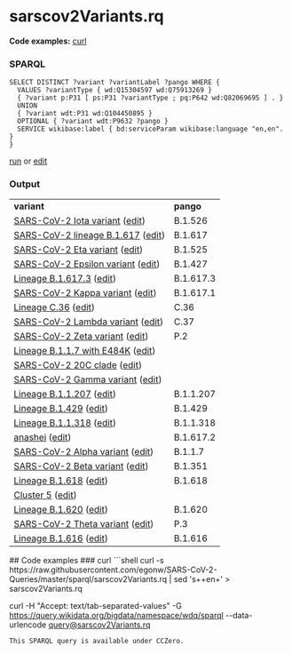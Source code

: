 # sarscov2Variants.rq
**Code examples:** [curl](#curl)
### SPARQL
```sparql
SELECT DISTINCT ?variant ?variantLabel ?pango WHERE {
  VALUES ?variantType { wd:Q15304597 wd:Q75913269 }
  { ?variant p:P31 [ ps:P31 ?variantType ; pq:P642 wd:Q82069695 ] . }
  UNION
  { ?variant wdt:P31 wd:Q104450895 }
  OPTIONAL { ?variant wdt:P9632 ?pango }
  SERVICE wikibase:label { bd:serviceParam wikibase:language "en,en". }
}
```
[run](https://query.wikidata.org/embed.html#SELECT%20DISTINCT%20%3Fvariant%20%3FvariantLabel%20%3Fpango%20WHERE%20%7B%0A%20%20VALUES%20%3FvariantType%20%7B%20wd%3AQ15304597%20wd%3AQ75913269%20%7D%0A%20%20%7B%20%3Fvariant%20p%3AP31%20%5B%20ps%3AP31%20%3FvariantType%20%3B%20pq%3AP642%20wd%3AQ82069695%20%5D%20.%20%7D%0A%20%20UNION%0A%20%20%7B%20%3Fvariant%20wdt%3AP31%20wd%3AQ104450895%20%7D%0A%20%20OPTIONAL%20%7B%20%3Fvariant%20wdt%3AP9632%20%3Fpango%20%7D%0A%20%20SERVICE%20wikibase%3Alabel%20%7B%20bd%3AserviceParam%20wikibase%3Alanguage%20%22en%2Cen%22.%20%7D%0A%7D%0A) or [edit](https://query.wikidata.org/#SELECT%20DISTINCT%20%3Fvariant%20%3FvariantLabel%20%3Fpango%20WHERE%20%7B%0A%20%20VALUES%20%3FvariantType%20%7B%20wd%3AQ15304597%20wd%3AQ75913269%20%7D%0A%20%20%7B%20%3Fvariant%20p%3AP31%20%5B%20ps%3AP31%20%3FvariantType%20%3B%20pq%3AP642%20wd%3AQ82069695%20%5D%20.%20%7D%0A%20%20UNION%0A%20%20%7B%20%3Fvariant%20wdt%3AP31%20wd%3AQ104450895%20%7D%0A%20%20OPTIONAL%20%7B%20%3Fvariant%20wdt%3AP9632%20%3Fpango%20%7D%0A%20%20SERVICE%20wikibase%3Alabel%20%7B%20bd%3AserviceParam%20wikibase%3Alanguage%20%22en%2Cen%22.%20%7D%0A%7D%0A)


### Output
<table>
  <tr>
    <td><b>variant</b></td>
    <td><b>pango</b></td>
  </tr>
  <tr>
    <td><a href="https://scholia.toolforge.org/Q106592103">SARS-CoV-2 Iota variant</a> (<a href="http://www.wikidata.org/entity/Q106592103">edit</a>)</td>
    <td>B.1.526</td>
  </tr>
  <tr>
    <td><a href="https://scholia.toolforge.org/Q106581308">SARS-CoV-2 lineage B.1.617</a> (<a href="http://www.wikidata.org/entity/Q106581308">edit</a>)</td>
    <td>B.1.617</td>
  </tr>
  <tr>
    <td><a href="https://scholia.toolforge.org/Q106171195">SARS-CoV-2 Eta variant</a> (<a href="http://www.wikidata.org/entity/Q106171195">edit</a>)</td>
    <td>B.1.525</td>
  </tr>
  <tr>
    <td><a href="https://scholia.toolforge.org/Q106171118">SARS-CoV-2 Epsilon variant</a> (<a href="http://www.wikidata.org/entity/Q106171118">edit</a>)</td>
    <td>B.1.427</td>
  </tr>
  <tr>
    <td><a href="https://scholia.toolforge.org/Q107059496">Lineage B.1.617.3</a> (<a href="http://www.wikidata.org/entity/Q107059496">edit</a>)</td>
    <td>B.1.617.3</td>
  </tr>
  <tr>
    <td><a href="https://scholia.toolforge.org/Q107055239">SARS-CoV-2 Kappa variant</a> (<a href="http://www.wikidata.org/entity/Q107055239">edit</a>)</td>
    <td>B.1.617.1</td>
  </tr>
  <tr>
    <td><a href="https://scholia.toolforge.org/Q107461066">Lineage C.36</a> (<a href="http://www.wikidata.org/entity/Q107461066">edit</a>)</td>
    <td>C.36</td>
  </tr>
  <tr>
    <td><a href="https://scholia.toolforge.org/Q107291621">SARS-CoV-2 Lambda variant</a> (<a href="http://www.wikidata.org/entity/Q107291621">edit</a>)</td>
    <td>C.37</td>
  </tr>
  <tr>
    <td><a href="https://scholia.toolforge.org/Q107055212">SARS-CoV-2 Zeta variant</a> (<a href="http://www.wikidata.org/entity/Q107055212">edit</a>)</td>
    <td>P.2</td>
  </tr>
  <tr>
    <td><a href="https://scholia.toolforge.org/Q106171244">Lineage B.1.1.7 with E484K</a> (<a href="http://www.wikidata.org/entity/Q106171244">edit</a>)</td>
    <td></td>
  </tr>
  <tr>
    <td><a href="https://scholia.toolforge.org/Q106527526">SARS-CoV-2 20C clade</a> (<a href="http://www.wikidata.org/entity/Q106527526">edit</a>)</td>
    <td></td>
  </tr>
  <tr>
    <td><a href="https://scholia.toolforge.org/Q104819269">SARS-CoV-2 Gamma variant</a> (<a href="http://www.wikidata.org/entity/Q104819269">edit</a>)</td>
    <td></td>
  </tr>
  <tr>
    <td><a href="https://scholia.toolforge.org/Q106171219">Lineage B.1.1.207</a> (<a href="http://www.wikidata.org/entity/Q106171219">edit</a>)</td>
    <td>B.1.1.207</td>
  </tr>
  <tr>
    <td><a href="https://scholia.toolforge.org/Q106171144">Lineage B.1.429</a> (<a href="http://www.wikidata.org/entity/Q106171144">edit</a>)</td>
    <td>B.1.429</td>
  </tr>
  <tr>
    <td><a href="https://scholia.toolforge.org/Q106171203">Lineage B.1.1.318</a> (<a href="http://www.wikidata.org/entity/Q106171203">edit</a>)</td>
    <td>B.1.1.318</td>
  </tr>
  <tr>
    <td><a href="https://scholia.toolforge.org/Q107055182">anashei</a> (<a href="http://www.wikidata.org/entity/Q107055182">edit</a>)</td>
    <td>B.1.617.2</td>
  </tr>
  <tr>
    <td><a href="https://scholia.toolforge.org/Q104376647">SARS-CoV-2 Alpha variant</a> (<a href="http://www.wikidata.org/entity/Q104376647">edit</a>)</td>
    <td>B.1.1.7</td>
  </tr>
  <tr>
    <td><a href="https://scholia.toolforge.org/Q104400171">SARS-CoV-2 Beta variant</a> (<a href="http://www.wikidata.org/entity/Q104400171">edit</a>)</td>
    <td>B.1.351</td>
  </tr>
  <tr>
    <td><a href="https://scholia.toolforge.org/Q106628019">Lineage B.1.618</a> (<a href="http://www.wikidata.org/entity/Q106628019">edit</a>)</td>
    <td>B.1.618</td>
  </tr>
  <tr>
    <td><a href="https://scholia.toolforge.org/Q104412033">Cluster 5</a> (<a href="http://www.wikidata.org/entity/Q104412033">edit</a>)</td>
    <td></td>
  </tr>
  <tr>
    <td><a href="https://scholia.toolforge.org/Q106809407">Lineage B.1.620</a> (<a href="http://www.wikidata.org/entity/Q106809407">edit</a>)</td>
    <td>B.1.620</td>
  </tr>
  <tr>
    <td><a href="https://scholia.toolforge.org/Q106171157">SARS-CoV-2 Theta variant</a> (<a href="http://www.wikidata.org/entity/Q106171157">edit</a>)</td>
    <td>P.3</td>
  </tr>
  <tr>
    <td><a href="https://scholia.toolforge.org/Q106332190">Lineage B.1.616</a> (<a href="http://www.wikidata.org/entity/Q106332190">edit</a>)</td>
    <td>B.1.616</td>
  </tr>
</table>
## Code examples
### curl
```shell
curl -s https://raw.githubusercontent.com/egonw/SARS-CoV-2-Queries/master/sparql/sarscov2Variants.rq | sed 's+<lang/>+en+' > sarscov2Variants.rq

curl -H "Accept: text/tab-separated-values" -G https://query.wikidata.org/bigdata/namespace/wdq/sparql --data-urlencode query@sarscov2Variants.rq
```
This SPARQL query is available under CCZero.
